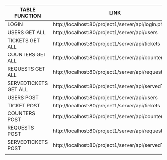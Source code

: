 | TABLE FUNCTION        | LINK                                                  | METHOD |
|-----------------------|-------------------------------------------------------|--------|
| LOGIN                 | http://localhost:80/project1/server/api/login.php     | POST   |
| USERS GET ALL         | http://localhost:80/project1/server/api/users         | GET    |
| TICKETS GET ALL       | http://localhost:80/project1/server/api/tickets       | GET    |
| COUNTERS GET ALL      | http://localhost:80/project1/server/api/counters      | GET    |
| REQUESTS GET ALL      | http://localhost:80/project1/server/api/requests      | GET    |
| SERVEDTICKETS GET ALL | http://localhost:80/project1/server/api/servedTickets | GET    |
| USERS POST            | http://localhost:80/project1/server/api/users         | POST   |
| TICKET POST           | http://localhost:80/project1/server/api/tickets       | POST   |
| COUNTERS POST         | http://localhost:80/project1/server/api/counters      | POST   |
| REQUESTS POST         | http://localhost:80/project1/server/api/requests      | POST   |
| SERVEDTICKETS POST    | http://localhost:80/project1/server/api/servedTickets | POST   |
|                       |                                                       |        |